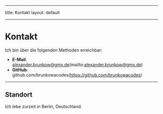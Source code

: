 ___
title: Kontakt
layout: default
___

# Kontakt

Ich bin über die folgenden Methoden erreichbar: 
- **E-Mail**: alexander.brunkow@gmx.de(mailto:alexander.brunkow@gmx.de)
- **GitHub**: github.com/brunkowacodes(https://github.com/brunkowacodes)


___

## Standort

Ich lebe zurzeit in Berlin, Deutschland.

